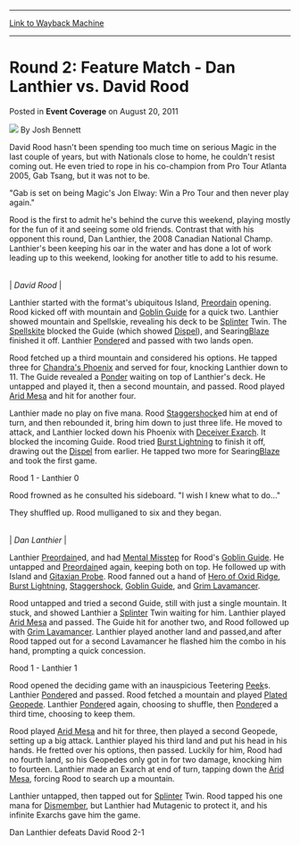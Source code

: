 
---
[Link to Wayback Machine](https://web.archive.org/web/20211023120608/https://magic.wizards.com/en/articles/archive/event-coverage/round-2-feature-match-dan-lanthier-vs-david-rood-2014-12-05)

[_metadata_:author]:- "Josh Bennett"
[_metadata_:description]:- "David Rood hasn't been spending too much time on serious Magic in the last couple of years, but with Nationals close to home, he couldn't resist coming out. He even tried to rope in his co-champion from Pro Tour Atlanta 2005, Gab Tsang, but it was not to be. `Gab is set on being Magic's Jon Elway: Win a Pro Tour and then never play again.` Rood is the first to admit he's"
[_metadata_:generator]:- "Drupal 7 (http://drupal.org)"
[_metadata_:node]:- "315759"
[_metadata_:path_date]:- "2014-12-05"
[_metadata_:publish_date]:- "2011-08-20"
[_metadata_:source]:- "div-main-content"
[_metadata_:title]:- "Round 2: Feature Match - Dan Lanthier vs. David Rood"
[_metadata_:wayback_capture_timestamp]:- "2021-10-23 12:06:08"
[_metadata_:wayback_raw_url]:- "https://web.archive.org/web/20211023120608id_/https://magic.wizards.com/en/articles/archive/event-coverage/round-2-feature-match-dan-lanthier-vs-david-rood-2014-12-05"
[_metadata_:wayback_url]:- "https://magic.wizards.com/en/articles/archive/event-coverage/round-2-feature-match-dan-lanthier-vs-david-rood-2014-12-05"
---


Round 2: Feature Match - Dan Lanthier vs. David Rood
====================================================



 Posted in **Event Coverage**
 on August 20, 2011 






![](https://media.magic.wizards.com/styles/auth_small/public/images/person/authorpic_joshbennett.jpg)
By Josh Bennett











David Rood hasn't been spending too much time on serious Magic in the last couple of years, but with Nationals close to home, he couldn't resist coming out. He even tried to rope in his co-champion from Pro Tour Atlanta 2005, Gab Tsang, but it was not to be.


"Gab is set on being Magic's Jon Elway: Win a Pro Tour and then never play again."


Rood is the first to admit he's behind the curve this weekend, playing mostly for the fun of it and seeing some old friends. Contrast that with his opponent this round, Dan Lanthier, the 2008 Canadian National Champ. Lanthier's been keeping his oar in the water and has done a lot of work leading up to this weekend, looking for another title to add to his resume.





|  |
| --- |
| 
*David Rood* |


Lanthier started with the format's ubiquitous Island, [Preordain](https://gatherer.wizards.com/Pages/Card/Details.aspx?name=Preordain) opening. Rood kicked off with mountain and [Goblin Guide](https://gatherer.wizards.com/Pages/Card/Details.aspx?name=Goblin+Guide) for a quick two. Lanthier showed mountain and Spellskie, revealing his deck to be [Splinter](https://gatherer.wizards.com/Pages/Card/Details.aspx?name=Splinter) Twin. The [Spellskite](https://gatherer.wizards.com/Pages/Card/Details.aspx?name=Spellskite) blocked the Guide (which showed [Dispel](https://gatherer.wizards.com/Pages/Card/Details.aspx?name=Dispel)), and Searing[Blaze](https://gatherer.wizards.com/Pages/Card/Details.aspx?name=Blaze) finished it off. Lanthier [Ponder](https://gatherer.wizards.com/Pages/Card/Details.aspx?name=Ponder)ed and passed with two lands open.


Rood fetched up a third mountain and considered his options. He tapped three for [Chandra's Phoenix](https://gatherer.wizards.com/Pages/Card/Details.aspx?name=Chandra%27s+Phoenix) and served for four, knocking Lanthier down to 11. The Guide revealed a [Ponder](https://gatherer.wizards.com/Pages/Card/Details.aspx?name=Ponder) waiting on top of Lanthier's deck. He untapped and played it, then a second mountain, and passed. Rood played [Arid Mesa](https://gatherer.wizards.com/Pages/Card/Details.aspx?name=Arid+Mesa) and hit for another four.


Lanthier made no play on five mana. Rood [Staggershock](https://gatherer.wizards.com/Pages/Card/Details.aspx?name=Staggershock)ed him at end of turn, and then rebounded it, bring him down to just three life. He moved to attack, and Lanthier locked down his Phoenix with [Deceiver Exarch](https://gatherer.wizards.com/Pages/Card/Details.aspx?name=Deceiver+Exarch). It blocked the incoming Guide. Rood tried [Burst Lightning](https://gatherer.wizards.com/Pages/Card/Details.aspx?name=Burst+Lightning) to finish it off, drawing out the [Dispel](https://gatherer.wizards.com/Pages/Card/Details.aspx?name=Dispel) from earlier. He tapped two more for Searing[Blaze](https://gatherer.wizards.com/Pages/Card/Details.aspx?name=Blaze) and took the first game.


Rood 1 - Lanthier 0


Rood frowned as he consulted his sideboard. "I wish I knew what to do..."


They shuffled up. Rood mulliganed to six and they began.





|  |
| --- |
| 
*Dan Lanthier* |


Lanthier [Preordain](https://gatherer.wizards.com/Pages/Card/Details.aspx?name=Preordain)ed, and had [Mental Misstep](https://gatherer.wizards.com/Pages/Card/Details.aspx?name=Mental+Misstep) for Rood's [Goblin Guide](https://gatherer.wizards.com/Pages/Card/Details.aspx?name=Goblin+Guide). He untapped and [Preordain](https://gatherer.wizards.com/Pages/Card/Details.aspx?name=Preordain)ed again, keeping both on top. He followed up with Island and [Gitaxian Probe](https://gatherer.wizards.com/Pages/Card/Details.aspx?name=Gitaxian+Probe). Rood fanned out a hand of [Hero of Oxid Ridge](https://gatherer.wizards.com/Pages/Card/Details.aspx?name=Hero+of+Oxid+Ridge), [Burst Lightning](https://gatherer.wizards.com/Pages/Card/Details.aspx?name=Burst+Lightning), [Staggershock](https://gatherer.wizards.com/Pages/Card/Details.aspx?name=Staggershock), [Goblin Guide](https://gatherer.wizards.com/Pages/Card/Details.aspx?name=Goblin+Guide), and [Grim Lavamancer](https://gatherer.wizards.com/Pages/Card/Details.aspx?name=Grim+Lavamancer).


Rood untapped and tried a second Guide, still with just a single mountain. It stuck, and showed Lanthier a [Splinter](https://gatherer.wizards.com/Pages/Card/Details.aspx?name=Splinter) Twin waiting for him. Lanthier played [Arid Mesa](https://gatherer.wizards.com/Pages/Card/Details.aspx?name=Arid+Mesa) and passed. The Guide hit for another two, and Rood followed up with [Grim Lavamancer](https://gatherer.wizards.com/Pages/Card/Details.aspx?name=Grim+Lavamancer). Lanthier played another land and passed,and after Rood tapped out for a second Lavamancer he flashed him the combo in his hand, prompting a quick concession.


Rood 1 - Lanthier 1


Rood opened the deciding game with an inauspicious Teetering [Peek](https://gatherer.wizards.com/Pages/Card/Details.aspx?name=Peek)s. Lanthier [Ponder](https://gatherer.wizards.com/Pages/Card/Details.aspx?name=Ponder)ed and passed. Rood fetched a mountain and played [Plated Geopede](https://gatherer.wizards.com/Pages/Card/Details.aspx?name=Plated+Geopede). Lanthier [Ponder](https://gatherer.wizards.com/Pages/Card/Details.aspx?name=Ponder)ed again, choosing to shuffle, then [Ponder](https://gatherer.wizards.com/Pages/Card/Details.aspx?name=Ponder)ed a third time, choosing to keep them.


Rood played [Arid Mesa](https://gatherer.wizards.com/Pages/Card/Details.aspx?name=Arid+Mesa) and hit for three, then played a second Geopede, setting up a big attack. Lanthier played his third land and put his head in his hands. He fretted over his options, then passed. Luckily for him, Rood had no fourth land, so his Geopedes only got in for two damage, knocking him to fourteen. Lanthier made an Exarch at end of turn, tapping down the [Arid Mesa](https://gatherer.wizards.com/Pages/Card/Details.aspx?name=Arid+Mesa), forcing Rood to search up a mountain.


Lanthier untapped, then tapped out for [Splinter](https://gatherer.wizards.com/Pages/Card/Details.aspx?name=Splinter) Twin. Rood tapped his one mana for [Dismember](https://gatherer.wizards.com/Pages/Card/Details.aspx?name=Dismember), but Lanthier had Mutagenic to protect it, and his infinite Exarchs gave him the game.


Dan Lanthier defeats David Rood 2-1







